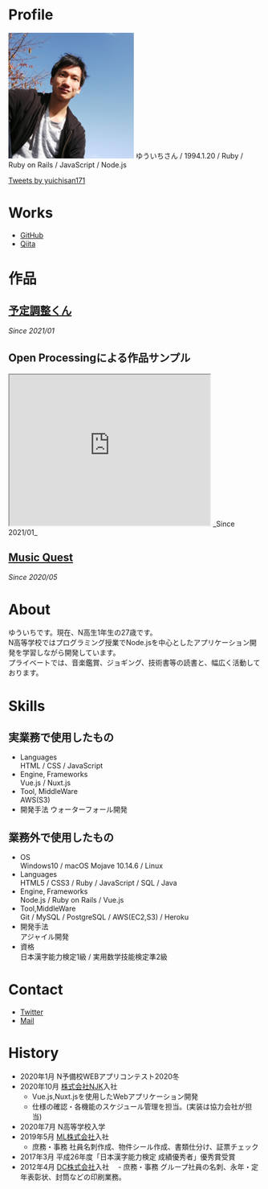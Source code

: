 # Profile
<img src="T0HTW2RH7-U017Q26GRLH-efd1dac535e4-512.jpeg" width="250px" height="250px">
ゆういちさん / 1994.1.20 / Ruby / Ruby on Rails / JavaScript / Node.js

<a class="twitter-timeline" data-width="400" data-height="600" data-theme="light" href="https://twitter.com/yuichisan171?ref_src=twsrc%5Etfw">Tweets by yuichisan171</a> <script async src="https://platform.twitter.com/widgets.js" charset="utf-8"></script>

# Works
- [GitHub](https://github.com/yuichisan171)
- [Qiita](https://qiita.com/yuichisan65)

# 作品
## [予定調整くん](https://calm-atoll-21128.herokuapp.com/)
_Since 2021/01_

## Open Processingによる作品サンプル
<iframe src="https://www.openprocessing.org/sketch/1052903/embed/" width="400" height="300"></iframe>
_Since 2021/01_

## [Music Quest](https://musicquest.herokuapp.com/)
_Since 2020/05_

# About
ゆういちです。現在、N高生1年生の27歳です。  
N高等学校ではプログラミング授業でNode.jsを中心としたアプリケーション開発を学習しながら開発しています。  
プライベートでは、音楽鑑賞、ジョギング、技術書等の読書と、幅広く活動しております。　　

# Skills
## 実業務で使用したもの
- Languages  
HTML / CSS / JavaScript
- Engine, Frameworks  
Vue.js / Nuxt.js
- Tool, MiddleWare  
AWS(S3)
- 開発手法
ウォーターフォール開発

## 業務外で使用したもの

- OS  
Windows10 / macOS Mojave 10.14.6 / Linux
- Languages  
HTML5 / CSS3 / Ruby / JavaScript / SQL / Java
- Engine, Frameworks  
Node.js / Ruby on Rails / Vue.js
- Tool,MiddleWare  
Git / MySQL / PostgreSQL / AWS(EC2,S3) / Heroku
- 開発手法  
アジャイル開発
- 資格  
日本漢字能力検定1級 / 実用数学技能検定準2級

# Contact
- [Twitter](https://twitter.com/yuichisan171)
- [Mail](mailto:yuuichi_20n2100080@nnn.ed.jp)

# History
- 2020年1月 N予備校WEBアプリコンテスト2020冬
- 2020年10月 [株式会社NJK]()入社
  - Vue.js,Nuxt.jsを使用したWebアプリケーション開発
  - 仕様の確認・各機能のスケジュール管理を担当。(実装は協力会社が担当)
- 2020年7月 N高等学校入学
- 2019年5月 [ML株式会社]()入社
  - 庶務・事務
  社員名刺作成、物件シール作成、書類仕分け、証票チェック
- 2017年3月 平成26年度「日本漢字能力検定 成績優秀者」優秀賞受賞
- 2012年4月 [DC株式会社]()入社
　- 庶務・事務
 グループ社員の名刺、永年・定年表彰状、封筒などの印刷業務。
